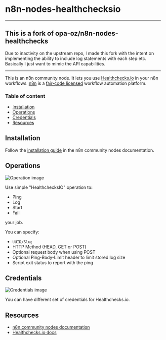 # n8n-nodes-healthchecksio

***

This is a fork of opa-oz/n8n-nodes-healthchecks
------
Due to inactivity on the upstream repo, I made this fork with the intent on implementing the ability to include log statements with each step etc. Basically I just want to mimic the API capabilities. 

***

This is an n8n community node. It lets you use [Healthchecks.io](https://healthchecks.io) in your n8n workflows.
[n8n](https://n8n.io/) is a [fair-code licensed](https://docs.n8n.io/reference/license/) workflow automation platform.

### Table of content

- [Installation](#installation)
- [Operations](#operations)
- [Credentials](#credentials)
- [Resources](#resources)

## Installation

Follow the [installation guide](https://docs.n8n.io/integrations/community-nodes/installation/) in the n8n community
nodes documentation.

## Operations

![Operation image](https://raw.githubusercontent.com/opa-oz/n8n-nodes-healthchecks/master/docs/operation.png)

Use simple "HealthchecksIO" operation to:
- Ping
- Log
- Start
- Fail

your job.

You can specify:

- `UUID/Slug`
- HTTP Method (HEAD, GET or POST)
- Optional request body when using POST
- Optional Ping-Body-Limit header to limit stored log size
- Script exit status to report with the ping

## Credentials

![Credentials image](https://raw.githubusercontent.com/opa-oz/n8n-nodes-healthchecks/master/docs/credentials.png)

You can have different set of credentials for Healthchecks.io.

## Resources

* [n8n community nodes documentation](https://docs.n8n.io/integrations/community-nodes/)
* [Healthchecks.io docs](https://healthchecks.io/docs/)


